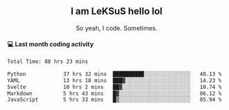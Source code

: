 <h2 align="center">I am LeKSuS hello lol</h2>
<p align="center">So yeah, I code. Sometimes.</p>

#### :computer: Last month coding activity
<!--START_SECTION:waka-->

```txt
Total Time: 88 hrs 23 mins

Python            37 hrs 32 mins  ██████████░░░░░░░░░░░░░░░   40.13 %
YAML              13 hrs 18 mins  ███▓░░░░░░░░░░░░░░░░░░░░░   14.23 %
Svelte            10 hrs 2 mins   ██▓░░░░░░░░░░░░░░░░░░░░░░   10.74 %
Markdown          5 hrs 43 mins   █▓░░░░░░░░░░░░░░░░░░░░░░░   06.12 %
JavaScript        5 hrs 33 mins   █▒░░░░░░░░░░░░░░░░░░░░░░░   05.94 %
```

<!--END_SECTION:waka-->
